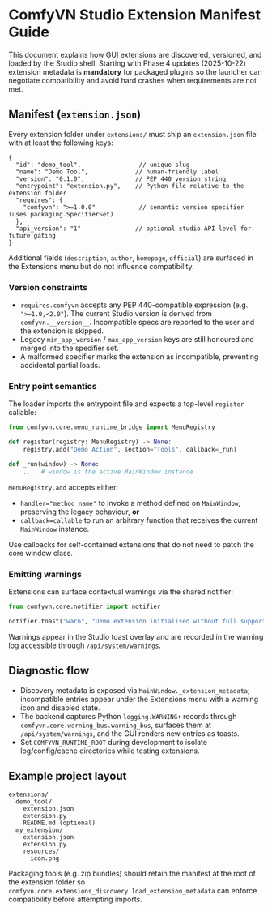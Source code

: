 # ComfyVN Studio Extension Manifest Guide

This document explains how GUI extensions are discovered, versioned, and loaded by the Studio shell. Starting with Phase 4 updates (2025-10-22) extension metadata is **mandatory** for packaged plugins so the launcher can negotiate compatibility and avoid hard crashes when requirements are not met.

## Manifest (`extension.json`)

Every extension folder under `extensions/` must ship an `extension.json` file with at least the following keys:

```jsonc
{
  "id": "demo_tool",                // unique slug
  "name": "Demo Tool",             // human-friendly label
  "version": "0.1.0",              // PEP 440 version string
  "entrypoint": "extension.py",    // Python file relative to the extension folder
  "requires": {
    "comfyvn": ">=1.0.0"            // semantic version specifier (uses packaging.SpecifierSet)
  },
  "api_version": "1"               // optional studio API level for future gating
}
```

Additional fields (`description`, `author`, `homepage`, `official`) are surfaced in the Extensions menu but do not influence compatibility.

### Version constraints

- `requires.comfyvn` accepts any PEP 440-compatible expression (e.g. `">=1.0,<2.0"`). The current Studio version is derived from `comfyvn.__version__`. Incompatible specs are reported to the user and the extension is skipped.
- Legacy `min_app_version` / `max_app_version` keys are still honoured and merged into the specifier set.
- A malformed specifier marks the extension as incompatible, preventing accidental partial loads.

### Entry point semantics

The loader imports the entrypoint file and expects a top-level `register` callable:

```python
from comfyvn.core.menu_runtime_bridge import MenuRegistry

def register(registry: MenuRegistry) -> None:
    registry.add("Demo Action", section="Tools", callback=_run)

def _run(window) -> None:
    ...  # window is the active MainWindow instance
```

`MenuRegistry.add` accepts either:

- `handler="method_name"` to invoke a method defined on `MainWindow`, preserving the legacy behaviour, **or**
- `callback=callable` to run an arbitrary function that receives the current `MainWindow` instance.

Use callbacks for self-contained extensions that do not need to patch the core window class.

### Emitting warnings

Extensions can surface contextual warnings via the shared notifier:

```python
from comfyvn.core.notifier import notifier

notifier.toast("warn", "Demo extension initialised without full support")
```

Warnings appear in the Studio toast overlay and are recorded in the warning log accessible through `/api/system/warnings`.

## Diagnostic flow

- Discovery metadata is exposed via `MainWindow._extension_metadata`; incompatible entries appear under the Extensions menu with a warning icon and disabled state.
- The backend captures Python `logging.WARNING+` records through `comfyvn.core.warning_bus.warning_bus`, surfaces them at `/api/system/warnings`, and the GUI renders new entries as toasts.
- Set `COMFYVN_RUNTIME_ROOT` during development to isolate log/config/cache directories while testing extensions.

## Example project layout

```
extensions/
  demo_tool/
    extension.json
    extension.py
    README.md (optional)
  my_extension/
    extension.json
    extension.py
    resources/
      icon.png
```

Packaging tools (e.g. zip bundles) should retain the manifest at the root of the extension folder so `comfyvn.core.extensions_discovery.load_extension_metadata` can enforce compatibility before attempting imports.
